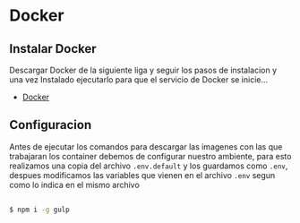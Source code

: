 # Docker

## Instalar Docker

Descargar Docker de la siguiente liga y seguir los pasos de instalacion y
una vez Instalado ejecutarlo para que el servicio de Docker se inicie...

* [Docker]


## Configuracion
Antes de ejecutar los comandos para descargar las imagenes con las que trabajaran los container debemos de configurar nuestro ambiente, para esto realizamos una copia del archivo `.env.default` y los guardamos como `.env`, despues modificamos las variables que vienen en el archivo `.env` segun como lo indica en el mismo archivo


## 

```sh
$ npm i -g gulp
```




[Docker]: <https://www.docker.com/products/docker>
